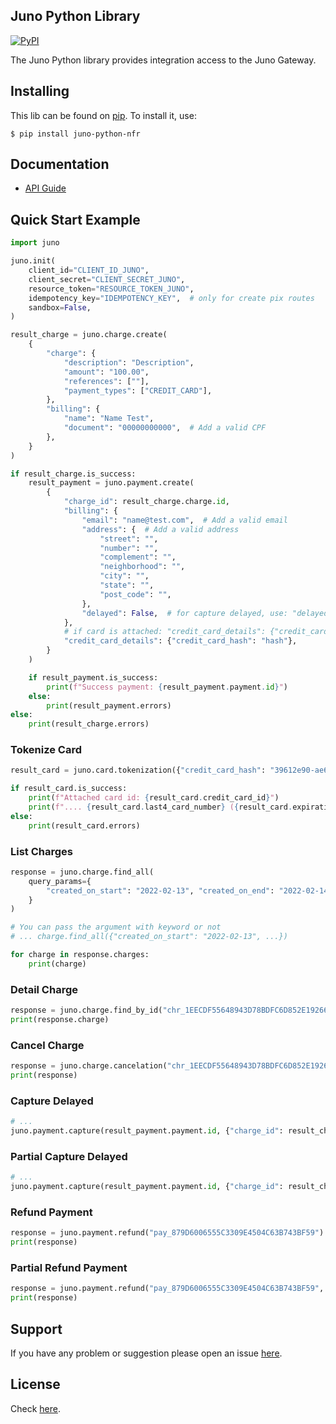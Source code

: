 ## Juno Python Library

[![PyPI](https://img.shields.io/pypi/v/juno-python-nfr)](https://pypi.org/project/juno-python-nfr/) 


The Juno Python library provides integration access to the Juno Gateway.

## Installing

This lib can be found on [pip](https://pypi.python.org/pypi/juno-python-nfr). To install it, use:

```
$ pip install juno-python-nfr
```

## Documentation

* [API Guide](https://dev.juno.com.br/api/)

## Quick Start Example

```python
import juno

juno.init(
    client_id="CLIENT_ID_JUNO",
    client_secret="CLIENT_SECRET_JUNO",
    resource_token="RESOURCE_TOKEN_JUNO",
    idempotency_key="IDEMPOTENCY_KEY",  # only for create pix routes
    sandbox=False,
)

result_charge = juno.charge.create(
    {
        "charge": {
            "description": "Description",
            "amount": "100.00",
            "references": [""],
            "payment_types": ["CREDIT_CARD"],
        },
        "billing": {
            "name": "Name Test",
            "document": "00000000000",  # Add a valid CPF
        },
    }
)

if result_charge.is_success:
    result_payment = juno.payment.create(
        {
            "charge_id": result_charge.charge.id,
            "billing": {
                "email": "name@test.com",  # Add a valid email
                "address": {  # Add a valid address
                    "street": "",
                    "number": "",
                    "complement": "",
                    "neighborhood": "",
                    "city": "",
                    "state": "",
                    "post_code": "",
                },
                "delayed": False,  # for capture delayed, use: "delayed": True
            },
            # if card is attached: "credit_card_details": {"credit_card_id": "id"}
            "credit_card_details": {"credit_card_hash": "hash"},
        }
    )

    if result_payment.is_success:
        print(f"Success payment: {result_payment.payment.id}")
    else:
        print(result_payment.errors)
else:
    print(result_charge.errors)
```

### Tokenize Card
```python
result_card = juno.card.tokenization({"credit_card_hash": "39612e90-ae60-4fdd-a437-fcff56c41bea"})

if result_card.is_success:
    print(f"Attached card id: {result_card.credit_card_id}")
    print(f".... {result_card.last4_card_number} ({result_card.expiration_month}/{result_card.expiration_year})")
else:
    print(result_card.errors)
```

### List Charges
```python
response = juno.charge.find_all(
    query_params={
        "created_on_start": "2022-02-13", "created_on_end": "2022-02-14", "order_asc": False
    }
)

# You can pass the argument with keyword or not
# ... charge.find_all({"created_on_start": "2022-02-13", ...})

for charge in response.charges:
    print(charge)
```

### Detail Charge
```python
response = juno.charge.find_by_id("chr_1EECDF55648943D78BDFC6D852E19266")
print(response.charge)
```

### Cancel Charge
```python
response = juno.charge.cancelation("chr_1EECDF55648943D78BDFC6D852E19266")
print(response)
```

### Capture Delayed
```python
# ...
juno.payment.capture(result_payment.payment.id, {"charge_id": result_charge.charge.id})
```

### Partial Capture Delayed
```python
# ...
juno.payment.capture(result_payment.payment.id, {"charge_id": result_charge.charge.id, "amount": "100.00"})
```

### Refund Payment
```python
response = juno.payment.refund("pay_879D6006555C3309E4504C63B743BF59")
print(response)
```

### Partial Refund Payment
```python
response = juno.payment.refund("pay_879D6006555C3309E4504C63B743BF59", {"amount": "10.00"})
print(response)
```

## Support
If you have any problem or suggestion please open an issue [here](https://github.com/mjr/juno-python/issues).

## License

Check [here](LICENSE).
